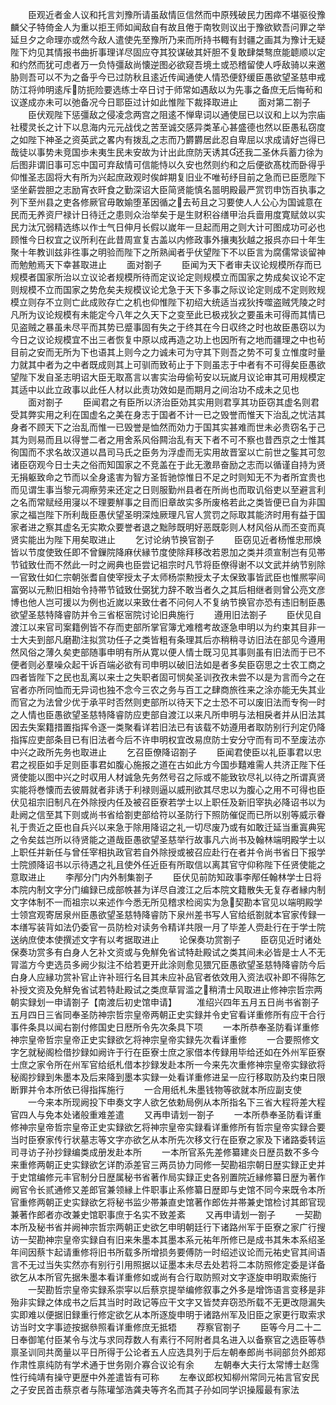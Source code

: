 <!-- { "loadSidebar": true } -->
　　臣观近者金人议和托言刘豫所请虽敌情叵信然而中原残破民力困瘁不堪驱役豫麟父子特倚金人为重以拒王师如闻敌自有故且倦于南牧则议出于豫欲欵吾问罪之举延旦夕之命理亦或然今敌人遣使先至豫所乃来而所持书輙有封疆之画其为豫计无疑陛下灼见其情报书曲折事理详尽固应夺其狡谋破其奸胆不复敢肆桀骜庶能聼顺以定和约然而犹可虑者万一负恃彊敌尚懐逆图必欲窥吾境土或恐稽留使人呼敌骑以来邀胁则吾可以不为之备乎今已过防秋且逺近传闻通使人情恐便舒缓臣愚欲望圣慈申戒防江将帅明逺斥防扼险要选练士卒日讨于师常如遇敌以为先事之备庶无后悔茍和议遂成亦未可以弛备况今日耶臣过计如此惟陛下裁择取进止
　　面对第二劄子
　　臣伏观陛下惩彊敌之侵凌念两宫之阻逺不惮卑词以通使屈已以议和上以为宗庙社稷灵长之计下以息海内元元战伐之苦至诚交感异类革心甚盛德也然以臣愚私窃度之如陛下神圣之资英武之畧内有拨乱之志而乃欝欝居此忍自卑屈以求成请好岂得已哉徒以事势未竞国歩未夷生民未安故为计出此庶防天诱其还我二圣休兵蓄力徐为后图非谓旧事可忘中国可弃敌情可信能恃以久安也然则约和之后便欲髙枕而卧得乎仰惟圣志固将大有所为兴起庶政观时俟衅期复旧业不唯茍纾目前之急而已臣愿陛下坚坐薪尝胆之志励宵衣旰食之勤深诏大臣简贤能慎名噐明殿最严赏罚申饬百执事之列下至州县之吏各修厥官毋敢媮堕革因循之去茍且之习要使人人公心为国诚意在民而无养资尸禄计日待迁之患则众治举矣于是生财积谷缮甲治兵啬用度寛赋敛以实民力汰冗弱精选练以作士气日伸月长假以嵗年一旦起而用之则大计可图成功可必也顾惟今日权宜之议所利在此昔周宣复古盖以内修政事外攘夷狄越之报呉亦曰十年生聚十年教训兹非徃事之明验而陛下之所熟闻者乎伏望陛下不以臣言为腐儒常谈留神而勉勉焉天下幸甚取进止
　　面对劄子
　　臣闻为天下者审夫议论规模所存而已规模者国家所治以立议论者规模所待而定议论定则规模立而国家之势成矣议论不定则规模不立而国家之势危矣夫规模议论尤急于天下多事之际议论定则成不定则败规模立则存不立则亡此成败存亡之机也仰惟陛下初绍大统适当戎狄抟噬盗贼凭陵之时凡所为议论规模有未能定今八年之久天下之变至此已极戎狄之要虽未可得而其情已见盗贼之暴虽未尽平而其势已蹙事固有失之于终其在今日収终之时也故臣愚窃以为今日之议论规模宜不出三者恢复中原以成再造之功上也因所有之地而疆理之中也茍目前之安而无所为下也语其上则今之力诚未可为守其下则吾之势不可复立惟度时量力就其中者为之中者既成则其上可驯而致茍止于下则虽志于中者有不可得矣臣愚欲望陛下发自圣志明诏大臣无取髙言以害实治毋偷茍安以玩嵗月议论审其可用规模定其适中以此立政事以此任人材以此责功效如是而期月之间治功不成未之见也
　　面对劄子
　　臣闻君之有臣所以济治臣効其实用则君享其功臣窃其虚名则君受其弊实用之利在国虚名之美在身志于国者不计一已之毁誉而惟天下治乱之忧洁其身者不顾天下之治乱而惟一已毁誉是恤然而効力于国其实甚难而世未必贵窃名于己其为则易而且以得誉二者之用舍系风俗闗治乱有天下者不可不察也昔西京之士惟其徇国而不求名故汉道以昌司马氏之臣务为浮虚而无实用故晋室以亡前世之鍳其可忽诸臣窃观今日士夫之俗而知国家之不竞盖在于此无激昻奋励之志而以循谨自持为贤无捐躯致命之节而以全身逺害为智方圣哲驰惊惟日不足之时则知无不为者所宜贵也而见谓生事当黎元凋瘵劳来还定之日则服勤州县者在所尚也而取讥俗吏以至避言利之名而常赋经用寖以不理要觧事之目而旧章故实多所废格若此之类皆便已自为非国家之福岂陛下所利哉臣愚伏望圣明深烛厥理凡官人赏罚之际取其能济时用有益于国家者进之察其虚名无实欺众要誉者退之黜陟既明好恶既彰则人材风俗从而丕变而真贤实能出为陛下用矣取进止
　　乞讨论纳节换官劄子
　　臣窃见近者杨惟忠邢焕皆以节度使致任即不曾鏁院降麻伏縁节度使除拜移改若恩加之类并须宣制岂有见帯节钺致仕而不然此一时之阙典也臣尝记祖宗时凡节将臣僚得谢不以文武并纳节别除一官致仕如仁宗朝张耆自使宰授太子太师杨崇勲授太子太保致事皆武臣也惟熈寜间富弼以元勲旧相始令持帯节钺致仕弼犹力辞不敢当者久之其后相继者则曾公亮文彦博也他人岂可援以为例也近嵗以来致仕者不问何人不复纳节换官亦恐有违旧制臣愚欲望圣慈特降睿防并令三省枢宻院讨论旧典施行
　　遵用旧法劄子
　　臣伏见自渡江以来官司案籍例皆不存而吏部所掌官簿尤难稽考故逐急申明以为约束其目非一士大夫到部凡磨勘注拟赏功任子之类皆粗有条理其后亦稍稍寻访旧法在部见今遵用然风俗之薄久矣吏部随事申明有所从寛以便人情士既习见其事则虽有旧法而于已不便者则必羣噪众起干诉百端必欲有司申明以破旧法如是者多矣臣窃思之士农工商之四者皆陛下之民也乱离以来士之失职者固可悯矣圣训孜孜未尝不以是为言而今之在官者亦所同恤而无异词也独不念今三农之务与百工之肆商旅徃来之涂亦能无失其业而官之为法曾少优于承平时否然则吏部所以待天下之士恐不可以废旧法而专徇一时之人情也臣愚欲望圣慈特降睿防应吏部自渡江以来凡所申明与法相戾者并从旧法其因去失案籍措置指挥令逐一类聚看详若旧法已有该载不妨遵用者取防别行刋定仍降指挥应吏部条目已有旧法者今后不许申明权宜改易庶防士安分守而有司不至废法亦中兴之政所先务也取进止
　　乞召臣僚降诏劄子
　　臣闻君使臣以礼臣事君以忠君之视臣如手足则臣事君如腹心施报之道在古如此方今国歩囏难需人共济正陛下任贤使能以图中兴之时収用人材诚急先务然号召之际或不能致钦尽礼以待之所谓真贤实能将巻懐而去彼屑就者非诱于利禄则逼以威刑欲其尽忠以为腹心之用不可得也臣伏见祖宗旧制凡在外除授内任及被召臣寮若学士以上职任及新旧宰执必降诏书以为赴阙之信至其下则或尚书省给劄吏部给符以圣防行下照防催促而已所以别等威示眷礼于贵近之臣也自兵兴以来急于除用降诏之礼一切尽废乃或有如敢迁延当重寘典宪之令矣兹岂所以待贤能之道哉臣愚欲望圣慈举行故事凡六尚书及翰林端明殿学士以上职任并新任与曾任宰相执政官若自外除授或被召应赴行在者并令尚书省日下报学士院颁降诏书以示待遇之礼且使外任近臣有所取信以离其官守仰称陛下任贤使能之意取进止
　　李邴分门内外制集劄子
　　臣伏见前防知政事李邴任翰林学士日将本院内制文字分门编録已成部帙甚为详尽自渡江之后本院文籍散失无复存者縁内制文字体制不一而祖宗以来述作今悉无所见稽求检阅实为急契勘本官见以端明殿学士领宫观寄居泉州臣愚欲望圣慈特降睿防下泉州差书写人官给纸劄就本官家传録一本缮写装背如法仍委官一员防检对读务令精详共限一月了毕差人赍赴行在于学士院送纳庶使本使撰述文字有以考据取进止
　　论保奏功赏劄子
　　臣窃见近时诸处保奏功赏多有白身人乞补文资或与免觧免省试特赴殿试之类其间未必皆是士人不无冐滥方今吏选员多阙少拟注不给若更开此涂则愈见猥冗臣愚欲望圣慈特降睿防今后白身人应縁功赏补官止许补班行名目其未应补品官者依效用入资法収补即不得陈乞补授文资及免觧免省试若特赴殿试之类庶草冐滥之稍清士风取进止修神宗哲宗两朝实録划一申请劄子【南渡后初史馆申请】
　　准绍兴四年五月五日尚书省劄子五月四日三省同奉圣防神宗哲宗皇帝两朝正史实録并令史官看详重修所有应干合行事件条具以闻右劄付修国史日厯所令先次条具下项
　　一本所恭奉圣防看详重修神宗皇帝哲宗皇帝正史实録欲乞将神宗皇帝实録先次看详重修
　　一合要照修文字乞就秘阁检借抄録如阙许于行在臣寮士庶之家借本传録用毕给还如在外州军臣寮士庶之家令所在州军官给纸札借本抄録发赴本所一今来先次重修神宗皇帝实録欲将秘阁抄録到朱墨本及后来降到墨本实録一处看详重修进呈一应行移取防及约束日限断罪并令本所依已得指挥施行
　　一合用纸札朱墨钱物等欲就本所应副支使
　　一今来本所现阙投下申奏文字人欲乞依勅局例从本所指名下三省大程将差大程官四人与免本处诸般重难差遣
　　又再申请划一劄子
　　一本所恭奉圣防看详重修神宗皇帝哲宗皇帝正史实録欲乞将神宗皇帝实録看详重修所有哲宗皇帝实録合要当时臣寮家传行状墓志等文字亦欲乞从本所先次移文行在臣寮之家及下诸路委转运司寻访子孙抄録编类成册发赴本所
　　一本所官系先差修纂建炎日歴员数不多今来重修两朝正史实録欲乞详酌添差官三两员协力同修一契勘祖宗朝日歴实録正史并于史馆编修元丰官制分日歴属秘书省著作局实録正史各别置院近縁修纂日歴为著作阙官令长贰通修又差郎官兼领縁上件职事止系修纂日歴即与史馆不同今来既令本所官重修两朝正史实録欲乞将秘书监少帯兼直史馆著作郎佐并帯兼史馆检讨其郎官现兼著作郎者亦改兼史馆职事庶于名实不致差紊
　　又再申请划一劄子
　　一契勘本所及秘书省并阙神宗哲宗两朝正史欲乞申明朝廷行下诸路州军于臣寮之家广行搜访一契勘神宗皇帝实録自有旧来朱墨本其墨本系元祐年所修已是成书其朱本系绍圣年间因蔡卞起请重修将旧书所载多所增损务要傅防一时绍述议论而元祐史官其间语言不无过当失实然亦有别行引用照据以证墨本未尽去处若将二本防照修定委是详备欲乞从本所官先据朱墨本看详重修如或尚有合行取防照对文字逐旋申明取索施行
　　一契勘哲宗皇帝实録系崇寜以后蔡京提举编修叙事之外多是增饰语言变移是非殆非实録之体成书之后其当时时政记等应干文字又皆焚弃窃恐所载不无更改隠漏失实即难以便据旧録重行修定欲乞从本所逐旋申明于诸路州军及旧臣之家更行取索求访当时文字事迹按据叅照看详重修庶无抵牾
　　荐察官劄子
　　臣等今月二十二日奉御笔付臣某令与沈与求同荐数人有素行不阿附者具名进入以备察官之选臣等恭禀圣训同共啇量以平日所得于公论者五人应选具列于后左朝奉郎尚书祠部贠外郎郑作肃性禀纯防有学术通于世务刚介寡合议论有余
　　左朝奉大夫行太常博士赵霈性行纯靖有操守更歴中外差遣皆有可称
　　左奉议郎权知柳州常同元祐言官安民之子安民首击蔡京者与陈瓘邹浩龚夬等齐名而其子孙如同学识操履最有家法
